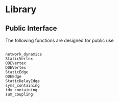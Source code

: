 # Library

## Public Interface

The following functions are designed for public use
```@index
```

```@docs
network_dynamics
StaticVertex
ODEVertex
DDEVertex
StaticEdge
ODEEdge
StaticDelayEdge
syms_containing
idx_containing
sum_coupling!
```
